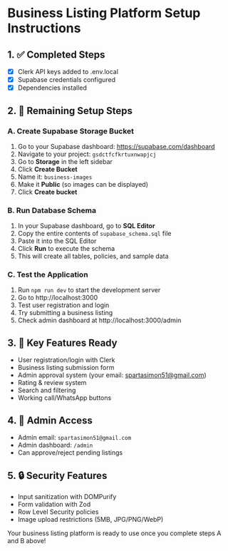 # Business Listing Platform Setup Instructions

## 1. ✅ Completed Steps
- [x] Clerk API keys added to .env.local
- [x] Supabase credentials configured
- [x] Dependencies installed

## 2. 🔧 Remaining Setup Steps

### A. Create Supabase Storage Bucket
1. Go to your Supabase dashboard: https://supabase.com/dashboard
2. Navigate to your project: `gsdctfcfkrtuxnwapjcj`
3. Go to **Storage** in the left sidebar
4. Click **Create Bucket**
5. Name it: `business-images`
6. Make it **Public** (so images can be displayed)
7. Click **Create bucket**

### B. Run Database Schema
1. In your Supabase dashboard, go to **SQL Editor**
2. Copy the entire contents of `supabase_schema.sql` file
3. Paste it into the SQL Editor
4. Click **Run** to execute the schema
5. This will create all tables, policies, and sample data

### C. Test the Application
1. Run `npm run dev` to start the development server
2. Go to http://localhost:3000
3. Test user registration and login
4. Try submitting a business listing
5. Check admin dashboard at http://localhost:3000/admin

## 3. 🎯 Key Features Ready
- User registration/login with Clerk
- Business listing submission form
- Admin approval system (your email: spartasimon51@gmail.com)
- Rating & review system
- Search and filtering
- Working call/WhatsApp buttons

## 4. 📝 Admin Access
- Admin email: `spartasimon51@gmail.com`
- Admin dashboard: `/admin`
- Can approve/reject pending listings

## 5. 🔒 Security Features
- Input sanitization with DOMPurify
- Form validation with Zod
- Row Level Security policies
- Image upload restrictions (5MB, JPG/PNG/WebP)

Your business listing platform is ready to use once you complete steps A and B above!